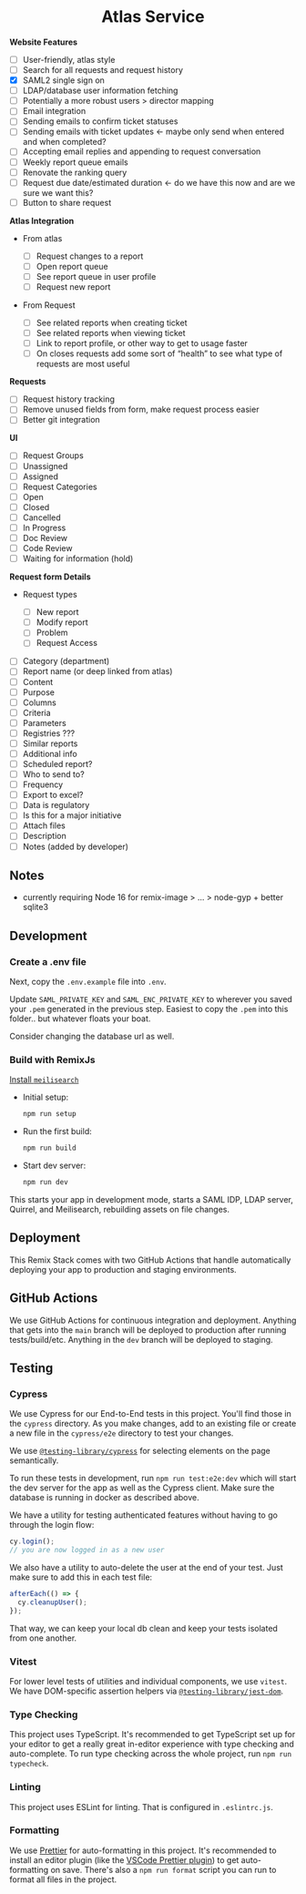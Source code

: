 <h1 align=center>Atlas Service</h1>

**Website Features**

- [ ] User-friendly, atlas style
- [ ] Search for all requests and request history
- [x] SAML2 single sign on
- [ ] LDAP/database user information fetching
- [ ] Potentially a more robust users > director mapping
- [ ] Email integration
- [ ] Sending emails to confirm ticket statuses
- [ ] Sending emails with ticket updates <- maybe only send when entered and when completed?
- [ ] Accepting email replies and appending to request conversation
- [ ] Weekly report queue emails
- [ ] Renovate the ranking query
- [ ] Request due date/estimated duration <- do we have this now and are we sure we want this?
- [ ] Button to share request

**Atlas Integration**

- From atlas

  - [ ] Request changes to a report
  - [ ] Open report queue
  - [ ] See report queue in user profile
  - [ ] Request new report

- From Request
  - [ ] See related reports when creating ticket
  - [ ] See related reports when viewing ticket
  - [ ] Link to report profile, or other way to get to usage faster
  - [ ] On closes requests add some sort of “health” to see what type of requests are most useful

**Requests**

- [ ] Request history tracking
- [ ] Remove unused fields from form, make request process easier
- [ ] Better git integration

**UI**

- [ ] Request Groups
- [ ] Unassigned
- [ ] Assigned
- [ ] Request Categories
- [ ] Open
- [ ] Closed
- [ ] Cancelled
- [ ] In Progress
- [ ] Doc Review
- [ ] Code Review
- [ ] Waiting for information (hold)

**Request form Details**

- Request types

  - [ ] New report
  - [ ] Modify report
  - [ ] Problem
  - [ ] Request Access

- [ ] Category (department)
- [ ] Report name (or deep linked from atlas)
- [ ] Content
- [ ] Purpose
- [ ] Columns
- [ ] Criteria
- [ ] Parameters
- [ ] Registries ???
- [ ] Similar reports
- [ ] Additional info
- [ ] Scheduled report?
- [ ] Who to send to?
- [ ] Frequency
- [ ] Export to excel?
- [ ] Data is regulatory
- [ ] Is this for a major initiative
- [ ] Attach files
- [ ] Description
- [ ] Notes (added by developer)

## Notes

- currently requiring Node 16 for remix-image > ... > node-gyp + better sqlite3

## Development

### Create a .env file

Next, copy the `.env.example` file into `.env`.

Update `SAML_PRIVATE_KEY` and `SAML_ENC_PRIVATE_KEY` to wherever you saved your `.pem` generated in the previous step. Easiest to copy the `.pem` into this folder.. but whatever floats your boat.

Consider changing the database url as well.

### Build with RemixJs

[Install `meilisearch`](https://docs.meilisearch.com/learn/getting_started/quick_start.html#setup-and-installation)

- Initial setup:

  ```sh
  npm run setup
  ```

- Run the first build:

  ```sh
  npm run build
  ```

- Start dev server:

  ```sh
  npm run dev
  ```

This starts your app in development mode, starts a SAML IDP, LDAP server, Quirrel, and Meilisearch, rebuilding assets on file changes.

## Deployment

This Remix Stack comes with two GitHub Actions that handle automatically deploying your app to production and staging environments.

## GitHub Actions

We use GitHub Actions for continuous integration and deployment. Anything that gets into the `main` branch will be deployed to production after running tests/build/etc. Anything in the `dev` branch will be deployed to staging.

## Testing

### Cypress

We use Cypress for our End-to-End tests in this project. You'll find those in the `cypress` directory. As you make changes, add to an existing file or create a new file in the `cypress/e2e` directory to test your changes.

We use [`@testing-library/cypress`](https://testing-library.com/cypress) for selecting elements on the page semantically.

To run these tests in development, run `npm run test:e2e:dev` which will start the dev server for the app as well as the Cypress client. Make sure the database is running in docker as described above.

We have a utility for testing authenticated features without having to go through the login flow:

```ts
cy.login();
// you are now logged in as a new user
```

We also have a utility to auto-delete the user at the end of your test. Just make sure to add this in each test file:

```ts
afterEach(() => {
  cy.cleanupUser();
});
```

That way, we can keep your local db clean and keep your tests isolated from one another.

### Vitest

For lower level tests of utilities and individual components, we use `vitest`. We have DOM-specific assertion helpers via [`@testing-library/jest-dom`](https://testing-library.com/jest-dom).

### Type Checking

This project uses TypeScript. It's recommended to get TypeScript set up for your editor to get a really great in-editor experience with type checking and auto-complete. To run type checking across the whole project, run `npm run typecheck`.

### Linting

This project uses ESLint for linting. That is configured in `.eslintrc.js`.

### Formatting

We use [Prettier](https://prettier.io/) for auto-formatting in this project. It's recommended to install an editor plugin (like the [VSCode Prettier plugin](https://marketplace.visualstudio.com/items?itemName=esbenp.prettier-vscode)) to get auto-formatting on save. There's also a `npm run format` script you can run to format all files in the project.

